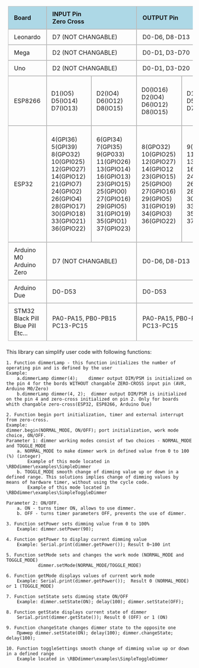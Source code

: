 <table style="border-collapse: separate;
  border-spacing: 0;
  padding: 5px;">
    <tbody>
    <tr style="background-color: lightblue">
        <td style="border: 1px solid #bbb; border-bottom: 1px solid #bbb; padding: 10px 15px 10px 15px;"><b>Board</b></td>
        <td style="border: 1px solid #bbb; border-bottom: 1px solid #bbb; padding: 10px 15px 10px 15px;" colspan="2"><b>INPUT Pin <br>Zero Cross</b></td>
        <td style="border: 1px solid #bbb; border-bottom: 1px solid #bbb; padding: 10px 15px 10px 15px;" colspan="2"><b> OUTPUT Pin</b> </td>
    </tr>
    <tr>
        <td style="border: 1px solid #bbb; border-bottom: 1px solid #bbb; padding: 10px 15px 10px 15px;">Leonardo</td>
        <td style="border: 1px solid #bbb; border-bottom: 1px solid #bbb; padding: 10px 15px 10px 15px;" colspan="2">D7 (NOT CHANGABLE)</td>
        <td style="border: 1px solid #bbb; border-bottom: 1px solid #bbb; padding: 10px 15px 10px 15px;" colspan="2">D0-D6, D8-D13</td>
    </tr>
    <tr>
        <td style="border: 1px solid #bbb; border-bottom: 1px solid #bbb; padding: 10px 15px 10px 15px;">Mega</td>
        <td style="border: 1px solid #bbb; border-bottom: 1px solid #bbb; padding: 10px 15px 10px 15px;" colspan="2">D2 (NOT CHANGABLE)</td>
        <td style="border: 1px solid #bbb; border-bottom: 1px solid #bbb; padding: 10px 15px 10px 15px;" colspan="2">D0-D1, D3-D70</td>
    </tr>
    <tr>
        <td style="border: 1px solid #bbb; border-bottom: 1px solid #bbb; padding: 10px 15px 10px 15px;" >Uno</td>
        <td style="border: 1px solid #bbb; border-bottom: 1px solid #bbb; padding: 10px 15px 10px 15px;" colspan="2">D2 (NOT CHANGABLE)</td>
        <td style="border: 1px solid #bbb; border-bottom: 1px solid #bbb; padding: 10px 15px 10px 15px;" colspan="2">D0-D1, D3-D20</td>
    </tr>
    <tr>
        <td style="border: 1px solid #bbb; border-bottom: 1px solid #bbb; padding: 10px 15px 10px 15px;">ESP8266</td>
        <td style="border: 1px solid #bbb; border-bottom: 1px solid #bbb; padding: 10px 15px 10px 15px;">
            <ul style="list-style-type: none; margin-left: -30px;">
                <li >D1(IO5)</li>
                <li >D5(IO14)</li>
                <li >D7(IO13)</li>
            </ul>
        </td>
        <td style="border: 1px solid #bbb; border-bottom: 1px solid #bbb; padding: 10px 15px 10px 15px;">
            <ul style="list-style-type: none; margin-left: -30px;">
                <li >D2(IO4)</li>
                <li >D6(IO12)</li>
                <li >D8(IO15)</li>
            </ul>
        </td>
        <td style="border: 1px solid #bbb; border-bottom: 1px solid #bbb; padding: 10px 15px 10px 15px;">
            <ul style="list-style-type: none; margin-left: -30px;">
                <li >D0(IO16)</li>
                <li >D2(IO4)</li>
                <li >D6(IO12)</li>
                <li >D8(IO15)</li>
            </ul>
        </td>
        <td style="border: 1px solid #bbb; border-bottom: 1px solid #bbb; padding: 10px 15px 10px 15px;">
            <ul style="list-style-type: none; margin-left: -30px;">
                <li >D1(IO5)</li>
                <li >D5(IO14)</li>
                <li >D7(IO13)</li>
            </ul>
        </td>
    </tr>
    <tr>
        <td style="border: 1px solid #bbb; border-bottom: 1px solid #bbb; padding: 10px 15px 10px 15px;">ESP32</td>
        <td style="border: 1px solid #bbb; border-bottom: 1px solid #bbb; padding: 10px 15px 10px 15px;">
            <ul style="list-style-type: none; margin-left: -30px;">
                <li >4(GPI36)</li>
                <li >5(GPI39)</li>
                <li >8(GPO32)</li>
                <li >10(GPI025)</li>
                <li >12(GPIO27)</li>
                <li >14(GPIO12)</li>
                <li >21(GPIO7)</li>
                <li >24(GPIO2)</li>
                <li >26(GPIO4)</li>
                <li >28(GPIO17)</li>
                <li >30(GPIO18)</li>
                <li >33(GPIO21)</li>
                <li >36(GPIO22)</li>
            </ul>
        </td>
        <td style="border: 1px solid #bbb; border-bottom: 1px solid #bbb; padding: 10px 15px 10px 15px;">
            <ul style="list-style-type: none; margin-left: -30px;">
                <li >6(GPI34)</li>
                <li >7(GPI35)</li>
                <li >9(GP033)</li>
                <li >11(GPIO26)</li>
                <li >13(GPIO14)</li>
                <li >16(GPIO13)</li>
                <li >23(GPIO15)</li>
                <li >25(GPIO0)</li>
                <li >27(GPIO16)</li>
                <li >29(GPIO5)</li>
                <li >31(GPIO19)</li>
                <li >35(GPIO1)</li>
                <li >37(GPIO23)</li>
            </ul>
        </td>
        <td style="border: 1px solid #bbb; border-bottom: 1px solid #bbb; padding: 10px 15px 10px 15px;">
            <ul style="list-style-type: none; margin-left: -30px;">
                <li >8(GPO32)</li>
                <li >10(GPIO25)</li>
                <li >12(GPIO27)</li>
                <li >14(GPIO12</li>
                <li >23(GPIO15)</li>
                <li >25(GPIO0)</li>
                <li >27(GPIO16)</li>
                <li >29(GPIO5)</li>
                <li >31(GPIO19)</li>
                <li >34(GPIO3)</li>
                <li >36(GPIO22)</li>
            </ul>
        </td>
        <td style="border: 1px solid #bbb; border-bottom: 1px solid #bbb; padding: 10px 15px 10px 15px;">
            <ul style="list-style-type: none; margin-left: -30px;">
                <li >9(GP033)</li>
                <li >11(GPIO26)</li>
                <li >13(GPIO14)</li>
                <li >16(GPIO13)</li>
                <li >24(GPIO2)</li>
                <li >26(GPIO4)</li>
                <li >28(GPIO17)</li>
                <li >30(GPIO18)</li>
                <li >33(GPIO21)</li>
                <li >35(GPIO1)</li>
                <li >37(GPIO23)</li>
            </ul>
        </td>
    </tr>
    <tr>
        <td style="border: 1px solid #bbb; border-bottom: 1px solid #bbb; padding: 10px 15px 10px 15px;">Arduino M0 <br>Arduino Zero</td>
        <td style="border: 1px solid #bbb; border-bottom: 1px solid #bbb; padding: 10px 15px 10px 15px;" colspan="2">D7 (NOT CHANGABLE)</td>
        <td style="border: 1px solid #bbb; border-bottom: 1px solid #bbb; padding: 10px 15px 10px 15px;" colspan="2">D0-D6, D8-D13</td>
    </tr>
    <tr>
        <td style="border: 1px solid #bbb; border-bottom: 1px solid #bbb; padding: 10px 15px 10px 15px;"> Arduino Due</td>
        <td style="border: 1px solid #bbb; border-bottom: 1px solid #bbb; padding: 10px 15px 10px 15px;" colspan="2"> D0-D53</td>
        <td style="border: 1px solid #bbb; border-bottom: 1px solid #bbb; padding: 10px 15px 10px 15px;" colspan="2">D0-D53 </td>
    </tr>
    <tr>
        <td style="border: 1px solid #bbb; border-bottom: 1px solid #bbb; padding: 10px 15px 10px 15px;"> STM32 <br> Black Pill
            <br> Blue Pill <br> Etc...</td>
        <td style="border: 1px solid #bbb; border-bottom: 1px solid #bbb; padding: 10px 15px 10px 15px;" colspan="2"> PA0-PA15, PB0-PB15
            <br> PC13-PC15</td>
        <td style="border: 1px solid #bbb; border-bottom: 1px solid #bbb; padding: 10px 15px 10px 15px;" colspan="2">PA0-PA15, PB0-PB15
            <br> PC13-PC15</td>
    </tr>
    </tbody>
</table>

This library can simplify user code with following functions:

    1. Function dimmerLamp - this function initializes the number of operating pin and is defined by the user
    Example: 
        a.dimmerLamp dimmer(4);    dimmer output DIM/PSM is initialized on the pin 4 for the bords WITHOUT changable ZERO-CROSS input pin (AVR, Arduino M0/Zero)
        b.dimmerLamp dimmer(4, 2);  dimmer output DIM/PSM is initialized on the pin 4 and zero-cross initialized on pin 2. Only for boards whith changable zero-cross(ESP32, ESP8266, Arduino Due)

    2. Function begin port initialization, timer and external interrupt from zero-cross.
    Example:
    dimmer.begin(NORMAL_MODE, ON/OFF); port initialization, work mode choice, ON/OFF. 
    Parameter 1: dimmer working modes consist of two choices - NORMAL_MODE and TOGGLE_MODE 
        a. NORMAL_MODE to make dimmer work in defined value from 0 to 100 (%) (integer)
            Example of this mode located in \RBDdimmer\examples\SimpleDimmer
        b. TOGGLE_MODE smooth change of dimming value up or down in a defined range. This solutions implies change of dimming values by means of hardware timer, without using the cycle code.
            Example of this mode located in \RBDdimmer\examples\SimpleToggleDimmer

    Parameter 2: ON/OFF.
        a. ON - turns timer ON, allows to use dimmer.
        b. OFF - turns timer parameters OFF, prevents the use of dimmer.

    3. Function setPower sets dimming value from 0 to 100%
        Example: dimmer.setPower(90);

    4. Function getPower to display current dimming value
        Example: Serial.print(dimmer.getPower()); Result 0~100 int
   
    5. Function setMode sets and changes the work mode (NORMAL_MODE and TOGGLE_MODE)
                dimmer.setMode(NORMAL_MODE/TOGGLE_MODE)

    6. Function getMode displays values of current work mode
        Example: Serial.print(dimmer.getPower());  Result 0 (NORMAL_MODE) or 1 (TOGGLE_MODE)
   
    7. Function setState sets dimming state ON/OFF
        Example: dimmer.setState(ON); delay(100); dimmer.setState(OFF);
   
    8. Function getState displays current state of dimmer
        Serial.print(dimmer.getState()); Result 0 (OFF) or 1 (ON)
   
    9. Function changeState changes dimmer state to the opposite one 
        Пример dimmer.setState(ON); delay(100); dimmer.changeState; delay(100);
  
    10. Function toggleSettings smooth change of dimming value up or down in a defined range
        Example located in \RBDdimmer\examples\SimpleToggleDimmer
